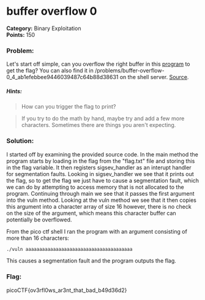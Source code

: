 # buffer overflow 0
__Category:__ Binary Exploitation  
__Points:__ 150

### Problem:

Let's start off simple, can you overflow the right buffer in this [program](vuln) to get the flag? You can also find it in /problems/buffer-overflow-0_4_ab1efebbee9446039487c64b88d38631 on the shell server. [Source](vuln.c).

##### Hints:
> How can you trigger the flag to print?

> If you try to do the math by hand, maybe try and add a few more characters. Sometimes there are things you aren't expecting.

### Solution:

I started off by examining the provided source code. 
In the main method the program starts  by loading in the flag from the "flag.txt" file and storing this in the flag variable.
It then registers sigsev_handler as an interupt handler for segmentation faults. Looking in sigsev_handler we see that it prints out the flag, so to get the flag we just have to cause a segmentation fault, which we can do by attempting to access memory that is not allocated to the program.
Continuing through main we see that it passes the first argument into the vuln method.
Looking at the vuln method we see that it then copies this argument into a character array of size 16 however, there is no check on the size of the argument, which means this character buffer can potentially be overflowed.

From the pico ctf shell I ran the program with an argument consisting of more than 16 characters:

```Bash
./vuln aaaaaaaaaaaaaaaaaaaaaaaaaaaaaaaaaaaaaaa
```

This causes a segmentation fault and the program outputs the flag.

### Flag:

picoCTF{ov3rfl0ws_ar3nt_that_bad_b49d36d2}

